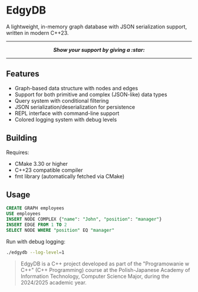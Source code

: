 # EdgyDB

A lightweight, in-memory graph database with JSON serialization support, written in modern C++23.


---

<p align = "center">
  <b> <i> Show your support by giving a :star: </b> </i>
</p>

---



## Features

- Graph-based data structure with nodes and edges
- Support for both primitive and complex (JSON-like) data types
- Query system with conditional filtering
- JSON serialization/deserialization for persistence
- REPL interface with command-line support
- Colored logging system with debug levels

## Building

Requires:
- CMake 3.30 or higher
- C++23 compatible compiler
- fmt library (automatically fetched via CMake)

## Usage

```sql
CREATE GRAPH employees
USE employees
INSERT NODE COMPLEX {"name": "John", "position": "manager"}
INSERT EDGE FROM 1 TO 2
SELECT NODE WHERE "position" EQ "manager"
```

Run with debug logging:
```bash
./edgydb --log-level=1
```

> EdgyDB is a C++ project developed as part of the "Programowanie w C++" (C++ Programming) course at the Polish-Japanese Academy of Information Technology, Computer Science Major, during the 2024/2025 academic year.
